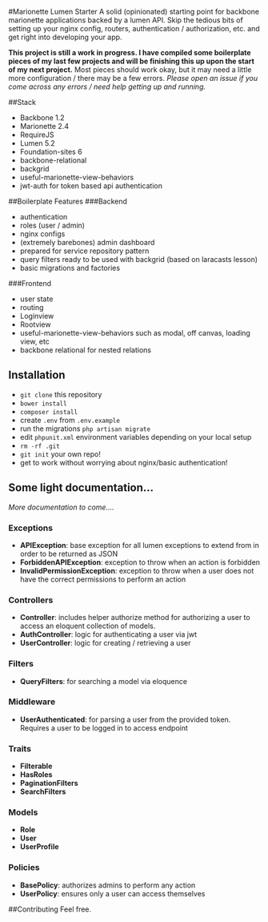 #Marionette Lumen Starter
A solid (opinionated) starting point for backbone marionette applications backed by a lumen API. Skip the tedious bits
of setting up your nginx config, routers, authentication / authorization, etc. and get right into developing your app.

**This project is still a work in progress. I have compiled some boilerplate pieces of my last few projects and will be finishing this up
upon the start of my next project.** Most pieces should work okay, but it may need a little more configuration / there may be a few errors. _Please
open an issue if you come across any errors / need help getting up and running._

##Stack
- Backbone 1.2
- Marionette 2.4
- RequireJS
- Lumen 5.2
- Foundation-sites 6
- backbone-relational
- backgrid
- useful-marionette-view-behaviors
- jwt-auth for token based api authentication

##Boilerplate Features
###Backend
- authentication
- roles (user / admin)
- nginx configs
- (extremely barebones) admin dashboard
- prepared for service repository pattern
- query filters ready to be used with backgrid (based on laracasts lesson)
- basic migrations and factories

###Frontend
- user state
- routing
- Loginview
- Rootview
- useful-marionette-view-behaviors such as modal, off canvas, loading view, etc
- backbone relational for nested relations

## Installation
- `git clone` this repository
- `bower install`
- `composer install`
- create `.env` from `.env.example`
- run the migrations `php artisan migrate`
- edit `phpunit.xml` environment variables depending on your local setup
- `rm -rf .git`
- `git init` your own repo!
- get to work without worrying about nginx/basic authentication!

## Some light documentation...
_More documentation to come...._
### Exceptions
- **APIException**: base exception for all lumen exceptions to extend from in order to be returned as JSON
- **ForbiddenAPIException**: exception to throw when an action is forbidden
- **InvalidPermissionException**: exception to throw when a user does not have the correct permissions to perform an action

### Controllers
- **Controller**: includes helper authorize method for authorizing a user to access an eloquent collection of models.
- **AuthController**: logic for authenticating a user via jwt
- **UserController**: logic for creating / retrieving a user

### Filters
- **QueryFilters**: for searching a model via eloquence

### Middleware
- **UserAuthenticated**: for parsing a user from the provided token. Requires a user to be logged in to access endpoint

### Traits
- **Filterable**
- **HasRoles**
- **PaginationFilters**
- **SearchFilters**

### Models
- **Role**
- **User**
- **UserProfile**

### Policies
- **BasePolicy**: authorizes admins to perform any action
- **UserPolicy**: ensures only a user can access themselves

##Contributing
Feel free.
